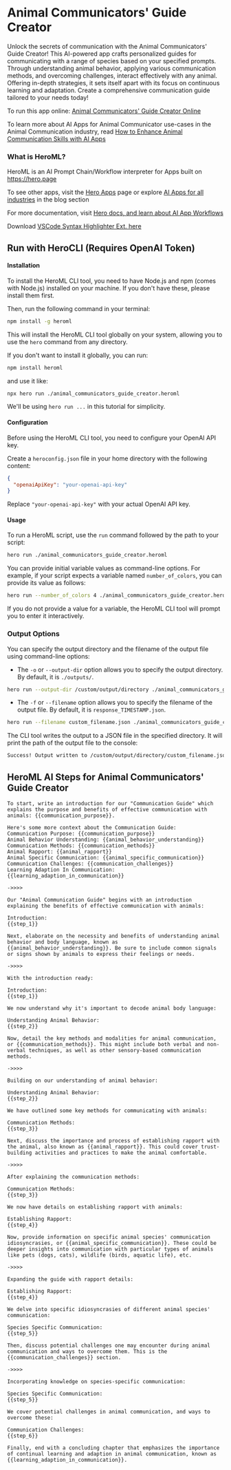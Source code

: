 # Animal Communicators' Guide Creator

Unlock the secrets of communication with the Animal Communicators' Guide Creator! This AI-powered app crafts personalized guides for communicating with a range of species based on your specified prompts. Through understanding animal behavior, applying various communication methods, and overcoming challenges, interact effectively with any animal. Offering in-depth strategies, it sets itself apart with its focus on continuous learning and adaptation. Create a comprehensive communication guide tailored to your needs today!

To run this app online: [Animal Communicators' Guide Creator Online](https://hero.page/app/animal-communicators'-guide-creator-ai-powered-species-specific-communication-guidance/l6Mq3Yt9TWgepMUsUvIj)

To learn more about AI Apps for Animal Communicator use-cases in the Animal Communication industry, read [How to Enhance Animal Communication Skills with AI Apps](https://hero.page/blog/ai/animal-communication/how-to-enhance-animal-communication-skills-with-ai-apps/170727)

### What is HeroML?
HeroML is an AI Prompt Chain/Workflow interpreter for Apps built on https://hero.page 

To see other apps, visit the [Hero Apps](https://hero.page/apps) page or explore [AI Apps for all industries](https://hero.page/blog) in the blog section

For more documentation, visit [Hero docs, and learn about AI App Workflows](https://hero.page/tutorials/introduction-to-heroml)

Download [VSCode Syntax Highlighter Ext. here](https://marketplace.visualstudio.com/items?itemName=hero-page.heroml)

## Run with HeroCLI (Requires OpenAI Token)

#### Installation

To install the HeroML CLI tool, you need to have Node.js and npm (comes with Node.js) installed on your machine. If you don't have these, please install them first. 

Then, run the following command in your terminal:

```bash
npm install -g heroml
```

This will install the HeroML CLI tool globally on your system, allowing you to use the `hero` command from any directory.

If you don't want to install it globally, you can run:

```bash
npm install heroml
```

and use it like:

```bash
npx hero run ./animal_communicators_guide_creator.heroml
```

We'll be using `hero run ...` in this tutorial for simplicity.

#### Configuration

Before using the HeroML CLI tool, you need to configure your OpenAI API key. 

Create a `heroconfig.json` file in your home directory with the following content:

```json
{
  "openaiApiKey": "your-openai-api-key"
}
```

Replace `"your-openai-api-key"` with your actual OpenAI API key.

#### Usage

To run a HeroML script, use the `run` command followed by the path to your script:

```bash
hero run ./animal_communicators_guide_creator.heroml
```

You can provide initial variable values as command-line options. For example, if your script expects a variable named `number_of_colors`, you can provide its value as follows:

```bash
hero run --number_of_colors 4 ./animal_communicators_guide_creator.heroml
```

If you do not provide a value for a variable, the HeroML CLI tool will prompt you to enter it interactively.

### Output Options

You can specify the output directory and the filename of the output file using command-line options:

- The `-o` or `--output-dir` option allows you to specify the output directory. By default, it is `./outputs/`.

```bash
hero run --output-dir /custom/output/directory ./animal_communicators_guide_creator.heroml
```

- The `-f` or `--filename` option allows you to specify the filename of the output file. By default, it is `response_TIMESTAMP.json`.

```bash
hero run --filename custom_filename.json ./animal_communicators_guide_creator.heroml
```

The CLI tool writes the output to a JSON file in the specified directory. It will print the path of the output file to the console:

```bash
Success! Output written to /custom/output/directory/custom_filename.json
```


## HeroML AI Steps for Animal Communicators' Guide Creator
```
To start, write an introduction for our "Communication Guide" which explains the purpose and benefits of effective communication with animals: {{communication_purpose}}.

Here's some more context about the Communication Guide:
Communication Purpose: {{communication_purpose}}
Animal Behavior Understanding: {{animal_behavior_understanding}}
Communication Methods: {{communication_methods}}
Animal Rapport: {{animal_rapport}}
Animal Specific Communication: {{animal_specific_communication}}
Communication Challenges: {{communication_challenges}}
Learning Adaption In Communication: {{learning_adaption_in_communication}}

->>>>

Our "Animal Communication Guide" begins with an introduction explaining the benefits of effective communication with animals:

Introduction:
{{step_1}}

Next, elaborate on the necessity and benefits of understanding animal behavior and body language, known as {{animal_behavior_understanding}}. Be sure to include common signals or signs shown by animals to express their feelings or needs.

->>>>

With the introduction ready:

Introduction:
{{step_1}}

We now understand why it's important to decode animal body language:

Understanding Animal Behavior:
{{step_2}}

Now, detail the key methods and modalities for animal communication, or {{communication_methods}}. This might include both verbal and non-verbal techniques, as well as other sensory-based communication methods.

->>>>

Building on our understanding of animal behavior:

Understanding Animal Behavior:
{{step_2}}

We have outlined some key methods for communicating with animals:

Communication Methods:
{{step_3}}

Next, discuss the importance and process of establishing rapport with the animal, also known as {{animal_rapport}}. This could cover trust-building activities and practices to make the animal comfortable.

->>>>

After explaining the communication methods:

Communication Methods:
{{step_3}}

We now have details on establishing rapport with animals:

Establishing Rapport:
{{step_4}}

Now, provide information on specific animal species' communication idiosyncrasies, or {{animal_specific_communication}}. These could be deeper insights into communication with particular types of animals like pets (dogs, cats), wildlife (birds, aquatic life), etc.

->>>>

Expanding the guide with rapport details:

Establishing Rapport:
{{step_4}}

We delve into specific idiosyncrasies of different animal species' communication:

Species Specific Communication:
{{step_5}}

Then, discuss potential challenges one may encounter during animal communication and ways to overcome them. This is the {{communication_challenges}} section.

->>>>

Incorporating knowledge on species-specific communication:

Species Specific Communication:
{{step_5}}

We cover potential challenges in animal communication, and ways to overcome these:

Communication Challenges:
{{step_6}}

Finally, end with a concluding chapter that emphasizes the importance of continual learning and adaption in animal communication, known as {{learning_adaption_in_communication}}.


```

